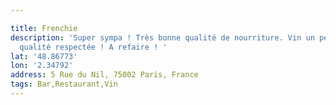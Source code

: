 ```yaml
---

title: Frenchie
description: 'Super sympa ! Très bonne qualité de nourriture. Vin un peu cher mais
  qualité respectée ! A refaire ! '
lat: '48.86773'
lon: '2.34792'
address: 5 Rue du Nil, 75002 Paris, France
tags: Bar,Restaurant,Vin
---
```

